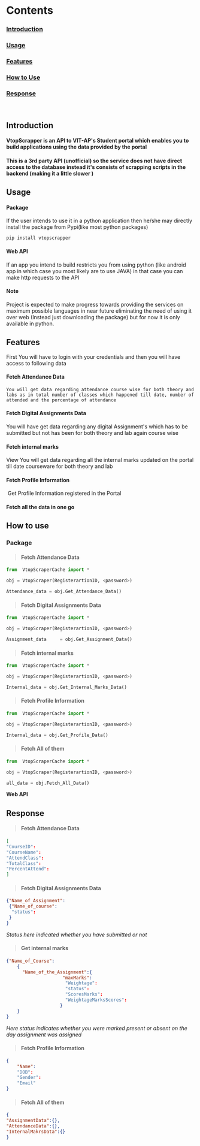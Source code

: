 # Contents

### [Introduction](#intro)

### [Usage](#usage)

### [Features](#features)

### [How to Use](#htc)

### [Response](#resp)
<br>

<a name="intro"></a>

## Introduction

#### VtopScrapper is an API to VIT-AP's Student portal which enables you to build applications using the data provided by the portal

#### This is a 3rd party API (unofficial) so the service does not have direct access to the database instead it's consists of scrapping scripts in the backend (making it a little slower )<a name="usage"></a>

## Usage

#### **Package** 

If the user intends to use it in a python application then he/she may directly install the package from Pypi(like most python packages)

```
pip install vtopscrapper
```

#### **Web API** 

If an app you intend to build restricts you from using python (like android app in which case you most likely are to use JAVA) in that case you can make http requests to the API

#### **Note** 

Project is expected to make progress towards providing the services on maximum possible languages in near future eliminating the need of using it over web (Instead just downloading the package) but for now it is only available in python.

<a name="features"></a>

## Features

First You will have to login with your credentials and then you will have access to following data

   #### **Fetch Attendance Data**

  	You will get data regarding attendance course wise for both theory and labs as in total number of classes which happened till date, number of attended and the percentage of attendance

   #### **Fetch Digital Assignments Data** 

   You will have get data regarding any digital Assignment's which has to be submitted but not has been for both theory and lab again course wise

   #### **Fetch internal marks**

   View You will get data regarding all the internal marks updated on the portal till date courseware for both theory and lab

#### **Fetch Profile Information**

​	Get Profile Information registered in the Portal 



   #### **Fetch all the data in one go**



<a name="htc"></a>

## How to use

### **Package**



> #### Fetch Attendance Data

```python
from  VtopScraperCache import *

obj = VtopScraper(RegisterartionID, <password>)

Attendance_data = obj.Get_Attendance_Data()
```



> #### Fetch Digital Assignments Data

```python
from  VtopScraperCache import *

obj = VtopScraper(RegisterartionID, <password>)

Assignment_data     = obj.Get_Assignment_Data()
```



> #### Fetch internal marks

```python
from  VtopScraperCache import *

obj = VtopScraper(RegisterartionID, <password>)

Internal_data = obj.Get_Internal_Marks_Data()
```



> #### Fetch Profile Information

```python
from  VtopScraperCache import *

obj = VtopScraper(RegisterartionID, <password>)

Internal_data = obj.Get_Profile_Data()
```



> #### Fetch All of them

```python
from  VtopScraperCache import *

obj = VtopScraper(RegisterartionID, <password>)

all_data = obj.Fetch_All_Data()

```

**Web API**



<a name="intro"></a>

## Response

> #### Fetch Attendance Data

```json
[
"CourseID":
"CourseName":
"AttendClass":
"TotalClass":
"PercentAttend":
]
```



> #### Fetch Digital Assignments Data

```json
{"Name_of_Assignment":
 {"Name_of_course":
  "status":
 }
}
```

*Status here indicated whether you have submitted or not*



> #### Get internal marks

```json
{"Name_of_Course":
	{
	  "Name_of_the_Assignment":{
				     "maxMarks":
				      "Weightage":
				      "status":
				      "ScoresMarks":
				      "WeightageMarksScores":
				    }
	}
}
```

*Here status indicates whether you were marked present or absent on the day assignment was assigned*



> #### Fetch Profile Information

```json
{
    "Name":
    "DOB":
    "Gender":
    "Email"
}
```



> #### Fetch All of them

```json
{
"AssignmentData":{},
"AttendanceData":{}, 
"InternalMakrsData":{}
}
```

